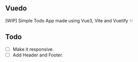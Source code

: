 ## Vuedo
[WIP] Simple Todo App made using Vue3, Vite and Vuetify ✨

## Todo
- [ ] Make it responsive.
- [ ] Add Header and Footer. 
